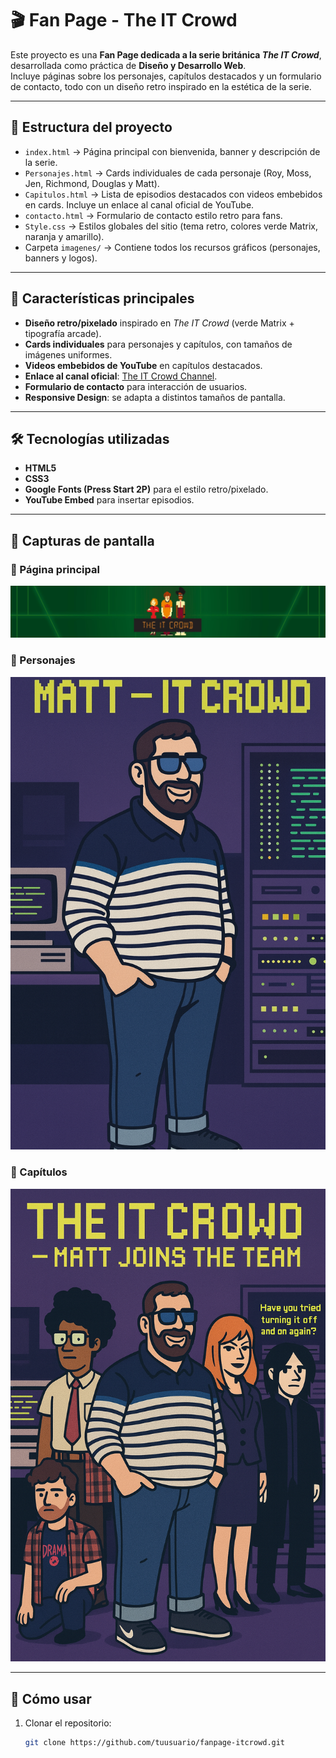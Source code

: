 # 🎬 Fan Page - The IT Crowd

Este proyecto es una **Fan Page dedicada a la serie británica _The IT Crowd_**, desarrollada como práctica de **Diseño y Desarrollo Web**.  
Incluye páginas sobre los personajes, capítulos destacados y un formulario de contacto, todo con un diseño retro inspirado en la estética de la serie.

---

## 📂 Estructura del proyecto

- `index.html` → Página principal con bienvenida, banner y descripción de la serie.  
- `Personajes.html` → Cards individuales de cada personaje (Roy, Moss, Jen, Richmond, Douglas y Matt).  
- `Capitulos.html` → Lista de episodios destacados con videos embebidos en cards. Incluye un enlace al canal oficial de YouTube.  
- `contacto.html` → Formulario de contacto estilo retro para fans.  
- `Style.css` → Estilos globales del sitio (tema retro, colores verde Matrix, naranja y amarillo).  
- Carpeta `imagenes/` → Contiene todos los recursos gráficos (personajes, banners y logos).

---

## 🎨 Características principales

- **Diseño retro/pixelado** inspirado en _The IT Crowd_ (verde Matrix + tipografía arcade).  
- **Cards individuales** para personajes y capítulos, con tamaños de imágenes uniformes.  
- **Videos embebidos de YouTube** en capítulos destacados.  
- **Enlace al canal oficial**: [The IT Crowd Channel](https://www.youtube.com/@TheITCrowdChannel).  
- **Formulario de contacto** para interacción de usuarios.  
- **Responsive Design**: se adapta a distintos tamaños de pantalla.  

---

## 🛠️ Tecnologías utilizadas

- **HTML5**  
- **CSS3**  
- **Google Fonts (Press Start 2P)** para el estilo retro/pixelado.  
- **YouTube Embed** para insertar episodios.  

---

## 📸 Capturas de pantalla

### 🔹 Página principal
![Index](./imagenes/banner.jpg)

### 🔹 Personajes
![Personajes](./imagenes/Matt_ITcrowd.png)

### 🔹 Capítulos
![Capitulos](./imagenes/grupo_it.png)

---

## 🚀 Cómo usar

1. Clonar el repositorio:
   ```bash
   git clone https://github.com/tuusuario/fanpage-itcrowd.git
